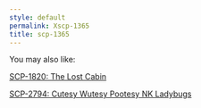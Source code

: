 ```yaml
---
style: default
permalink: Xscp-1365
title: scp-1365
---
```

You may also like:

[SCP-1820: The Lost Cabin](http://scp-wiki.net/scp-1820)

[SCP-2794: Cutesy Wutesy Pootesy NK Ladybugs](http://scp-wiki.net/scp-2794)
